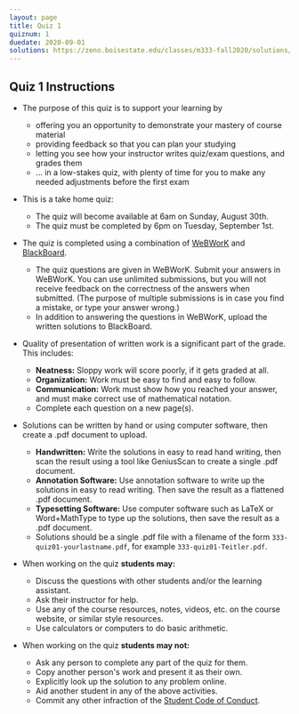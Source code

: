 ```yaml
---
layout: page
title: Quiz 1
quiznum: 1
duedate: 2020-09-01
solutions: https://zeno.boisestate.edu/classes/m333-fall2020/solutions/quiz01-solutions.pdf
---
```



## Quiz 1 Instructions

+ The purpose of this quiz is to support your learning by
    - offering you an opportunity to demonstrate your mastery of course material
    - providing feedback so that you can plan your studying
    - letting you see how your instructor writes quiz/exam questions, and grades them
    - ... in a low-stakes quiz, with plenty of time for you to make any needed adjustments before the first exam

+ This is a take home quiz:
    - The quiz will become available at 6am on Sunday, August 30th.
    - The quiz must be completed by 6pm on Tuesday, September 1st.

+ The quiz is completed using a combination of [WeBWorK](https://zeno.boisestate.edu/webwork2) and [BlackBoard](https://blackboard.boisestate.edu).
    - The quiz questions are given in WeBWorK. Submit your answers in WeBWorK.
      You can use unlimited submissions, but you will not receive feedback on the correctness of the answers when submitted.
      (The purpose of multiple submissions is in case you find a mistake, or type your answer wrong.)
    - In addition to answering the questions in WeBWorK, upload the written solutions to BlackBoard.

+ Quality of presentation of written work is a significant part of the grade. This includes:
    - **Neatness:** Sloppy work will score poorly, if it gets graded at all.
    - **Organization:** Work must be easy to find and easy to follow.
    - **Communication:** Work must show how you reached your answer, and must make correct use of mathematical notation.
    - Complete each question on a new page(s).

+ Solutions can be written by hand or using computer software, then create a .pdf document to upload.
    - **Handwritten:** Write the solutions in easy to read hand writing,
      then scan the result using a tool like GeniusScan to create a single .pdf document.
    - **Annotation Software:** Use annotation software to write up the solutions in easy to read writing.
      Then save the result as a flattened .pdf document.
    - **Typesetting Software:** Use computer software such as LaTeX or Word+MathType to type up the solutions,
      then save the result as a .pdf document.
    - Solutions should be a single .pdf file with a filename of the form `333-quiz01-yourlastname.pdf`,
      for example `333-quiz01-Teitler.pdf`.

+ When working on the quiz **students may:**
    - Discuss the questions with other students and/or the learning assistant.
    - Ask their instructor for help.
    - Use any of the course resources, notes, videos, etc. on the course website, or similar style resources.
    - Use calculators or computers to do basic arithmetic.

+ When working on the quiz **students may not:**
    - Ask any person to complete any part of the quiz for them.
    - Copy another person's work and present it as their own.
    - Explicitly look up the solution to any problem online.
    - Aid another student in any of the above activities.
    - Commit any other infraction of the [Student Code of Conduct](https://www.boisestate.edu/policy/student-affairs/code-of-conduct/).
